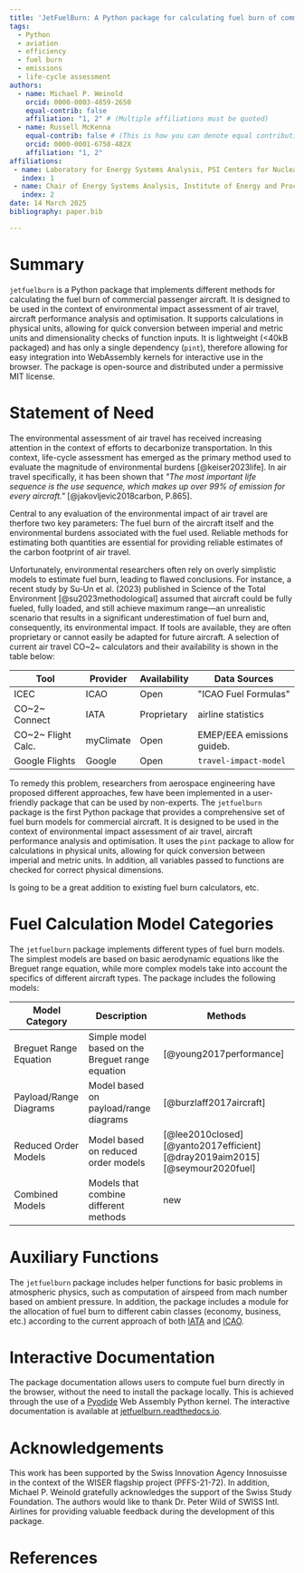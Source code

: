 ```yaml
---
title: 'JetFuelBurn: A Python package for calculating fuel burn of commercial aircraft.'
tags:
  - Python
  - aviation
  - efficiency
  - fuel burn
  - emissions
  - life-cycle assessment
authors:
  - name: Michael P. Weinold
    orcid: 0000-0003-4859-2650
    equal-contrib: false
    affiliation: "1, 2" # (Multiple affiliations must be quoted)
  - name: Russell McKenna
    equal-contrib: false # (This is how you can denote equal contributions between multiple authors)
    orcid: 0000-0001-6758-482X
    affiliation: "1, 2"
affiliations:
 - name: Laboratory for Energy Systems Analysis, PSI Centers for Nuclear Engineering \& Sciences and Energy \& Environmental Sciences, Villigen, Switzerland
   index: 1
 - name: Chair of Energy Systems Analysis, Institute of Energy and Process Engineering, Department of Mechanical and Process Engineering, ETH Zurich, Zurich, Switzerland
   index: 2
date: 14 March 2025
bibliography: paper.bib

---
```


# Summary

`jetfuelburn` is a Python package that implements different methods for calculating the fuel burn of commercial passenger aircraft. It is designed to be used in the context of environmental impact assessment of air travel, aircraft performance analysis and optimisation. It supports calculations in physical units, allowing for quick conversion between imperial and metric units and dimensionality checks of function inputs. It is lightweight (<40kB packaged) and has only a single dependency (`pint`), therefore allowing for easy integration into WebAssembly kernels for interactive use in the browser. The package is open-source and distributed under a permissive MIT license.

# Statement of Need

The environmental assessment of air travel has received increasing attention in the context of efforts to decarbonize transportation. In this context, life-cycle assessment has emerged as the primary method used to evaluate the magnitude of environmental burdens [@keiser2023life]. In air travel specifically, it has been shown that _"The most important life sequence is the use sequence, which makes up over 99\% of emission for every aircraft."_ [@jakovljevic2018carbon, P.865].

Central to any evaluation of the environmental impact of air travel are therfore two key parameters: The fuel burn of the aircraft itself and the environmental burdens associated with the fuel used. Reliable methods for estimating both quantities are essential for providing reliable estimates of the carbon footprint of air travel.

Unfortunately, environmental researchers often rely on overly simplistic models to estimate fuel burn, leading to flawed conclusions. For instance, a recent study by Su-Un et al. (2023) published in Science of the Total Environment [@su2023methodological] assumed that aircraft could be fully fueled, fully loaded, and still achieve maximum range—an unrealistic scenario that results in a significant underestimation of fuel burn and, consequently, its environmental impact. If tools are available, they are often proprietary or cannot easily be adapted for future aircraft. A selection of current air travel CO~2~ calculators and their availability is shown in the table below:

| Tool               | Provider  | Availability    | Data Sources               |
|--------------------|-----------|-----------------|----------------------------|
| ICEC               | ICAO      | Open            | "ICAO Fuel Formulas"       |
| CO~2~ Connect      | IATA      | Proprietary     | airline statistics         |
| CO~2~ Flight Calc. | myClimate | Open            | EMEP/EEA emissions guideb. |
| Google Flights     | Google    | Open            | `travel-impact-model`      |

To remedy this problem, researchers from aerospace engineering have proposed different approaches, few have been implemented in a user-friendly package that can be used by non-experts.
The `jetfuelburn` package is the first Python package that provides a comprehensive set of fuel burn models for commercial aircraft. It is designed to be used in the context of environmental impact assessment of air travel, aircraft performance analysis and optimisation. It uses the `pint` package to allow for calculations in physical units, allowing for quick conversion between imperial and metric units. In addition, all variables passed to functions are checked for correct physical dimensions.

Is going to be a great addition to existing fuel burn calculators, etc.

# Fuel Calculation Model Categories

The `jetfuelburn` package implements different types of fuel burn models. The simplest models are based on basic aerodynamic equations like the Breguet range equation, while more complex models take into account the specifics of different aircraft types. The package includes the following models:

| Model Category    | Description | Methods |
|--------------------|-----------|------------|
| Breguet Range Equation | Simple model based on the Breguet range equation | [@young2017performance] |
| Payload/Range Diagrams | Model based on payload/range diagrams | [@burzlaff2017aircraft] |
| Reduced Order Models | Model based on reduced order models | [@lee2010closed] [@yanto2017efficient][@dray2019aim2015][@seymour2020fuel] |
| Combined Models | Models that combine different methods | new |




# Auxiliary Functions

The `jetfuelburn` package includes helper functions for basic problems in atmospheric physics, such as computation of airspeed from mach number based on ambient pressure. In addition, the package includes a module for the allocation of fuel burn to different cabin classes (economy, business, etc.) according to the current approach of both [IATA]((https://web.archive.org/web/20230526103741/https://www.iata.org/contentassets/139d686fa8f34c4ba7a41f7ba3e026e7/iata-rp-1726_passenger-co2.pdf)) and [ICAO]((https://web.archive.org/web/20240826103513/https://applications.icao.int/icec/Methodology%20ICAO%20Carbon%20Emissions%20Calculator_v13_Final.pdf)).

# Interactive Documentation

The package documentation allows users to compute fuel burn directly in the browser, without the need to install the package locally. This is achieved through the use of a [Pyodide](https://pyodide.org/en/stable/) Web Assembly Python kernel. The interactive documentation is available at [jetfuelburn.readthedocs.io](https://jetfuelburn.readthedocs.io).

# Acknowledgements

This work has been supported by the Swiss Innovation Agency Innosuisse in the context of the WISER flagship project (PFFS-21-72). In addition, Michael P. Weinold gratefully acknowledges the support of the Swiss Study Foundation. The authors would like to thank Dr. Peter Wild of SWISS Intl. Airlines for providing valuable feedback during the development of this package.

# References
